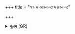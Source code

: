 +++
title = "११ य आस्कन्दः परास्कन्द"

+++
<details><summary>मूलम् (GR)</summary>

य आस्कन्दः परास्कन्द  
आखुः ककुभ आत् क्रिमिः ।  
उपजीकाꣳ उपक्वसान् +++(Bhatt. upakvasāṃ)+++  
तान् सर्वान् जम्भयामसि ॥
</details>